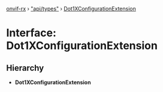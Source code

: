 [onvif-rx](../README.md) › ["api/types"](../modules/_api_types_.md) › [Dot1XConfigurationExtension](_api_types_.dot1xconfigurationextension.md)

# Interface: Dot1XConfigurationExtension

## Hierarchy

* **Dot1XConfigurationExtension**
